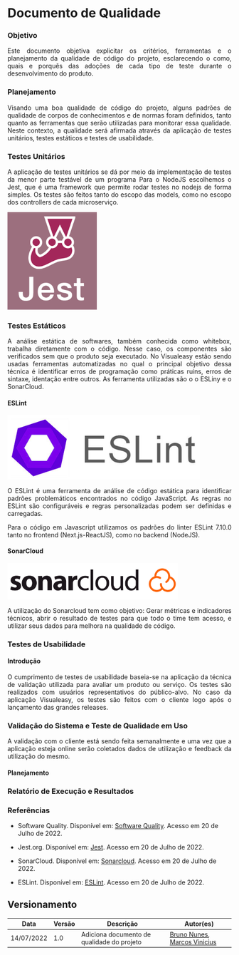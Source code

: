 #	Documento de Qualidade

### Objetivo
<p align = "justify"> Este documento objetiva explicitar os critérios, ferramentas e o planejamento da qualidade de código do projeto, esclarecendo o como, quais e porquês das adoções de cada tipo de teste durante o desenvolvimento do produto.</p>

###	Planejamento
<p align = "justify"> Visando uma boa qualidade de código do projeto, alguns padrões de qualidade de corpos de conhecimentos e de normas foram definidos, tanto quanto as ferramentas que serão utilizadas para monitorar essa qualidade. Neste contexto, a qualidade será afirmada através da aplicação de testes unitários, testes estáticos e testes de usabilidade.</p>

### Testes Unitários

<p align = "justify"> A aplicação de testes unitários se dá por meio da implementação de testes da menor parte testável de um programa Para o NodeJS escolhemos o Jest, que é uma framework que permite rodar testes no nodejs de forma simples. Os testes são feitos tanto do escopo das models, como no escopo dos controllers de cada microserviço.</p>

[![jest](images/jest.png)](images/jest.png)

### Testes Estáticos
<p align = "justify">A análise estática de softwares, também conhecida como whitebox, trabalha diretamente com o código. Nesse caso, os componentes são verificados sem que o produto seja executado. No Visualeasy estão sendo usadas ferramentas automatizadas no qual o principal objetivo dessa técnica é identificar erros de programação como práticas ruins, erros de sintaxe, identação entre outros. As ferramenta utilizadas são o o ESLiny e o SonarCloud.</p>

#### ESLint

[![eslint](images/eslint.png)](images/eslint.png)

<p align = "justify">O ESLint é uma ferramenta de análise de código estática para identificar padrões problemáticos encontrados no código JavaScript. As regras no ESLint são configuráveis ​​e regras personalizadas podem ser definidas e carregadas.</p>
<p align = "justify">Para o código em Javascript utilizamos os padrões do linter ESLint 7.10.0 tanto no frontend (Next.js-ReactJS), como no backend (NodeJS).</p>

#### SonarCloud

[![sonarcloud](images/sonarcloud.png)](images/sonarcloud.png)

<p align = "justify">A utilização do Sonarcloud tem como objetivo: Gerar métricas e indicadores técnicos, abrir o resultado de testes para que todo o time tem acesso, e utilizar seus dados para melhora na qualidade de código.</p>

### Testes de Usabilidade

#### Introdução

<p align = "justify">O cumprimento de testes de usabilidade baseia-se na aplicação da técnica de validação utilizada para avaliar um produto ou serviço. Os testes são realizados com usuários representativos do público-alvo. No caso da aplicação Visualeasy, os testes são feitos com o cliente logo após o lançamento das grandes releases.</p>

### Validação do Sistema e Teste de Qualidade em Uso

<p align = "justify">A validação com o cliente está sendo feita semanalmente e uma vez que a aplicação esteja online serão coletados dados de utilização e feedback da utilização do mesmo.</p>

#### Planejamento


### Relatório de Execução e Resultados



### Referências

* Software Quality. Disponível em: [Software Quality](https://asq.org/quality-resources/software-quality#:~:text=Software%20quality%20is%20defined%20as,defect%20management%20and%20quality%20attributes). Acesso em 20 de Julho de 2022.

* Jest.org. Disponível em: [Jest](https://jestjs.io/pt-BR/). Acesso em 20 de Julho de 2022.

* SonarCloud. Disponível em: [Sonarcloud](https://jestjs.io/pt-BR/). Acesso em 20 de Julho de 2022.

* ESLint. Disponível em: [ESLint](https://eslint.org/). Acesso em 20 de Julho de 2022.




## Versionamento

| Data | Versão | Descrição | Autor(es) |
|------|------|------|------|
|14/07/2022|1.0|Adiciona documento de qualidade do projeto|[Bruno Nunes](https://github.com/brunocmo), [Marcos Vinicius](https://github.com/marcos-mv)